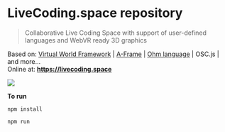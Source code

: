 # LiveCoding.space repository

> Collaborative Live Coding Space with support of user-defined languages and WebVR ready 3D graphics

Based on:  [Virtual World Framework](https://github.com/virtual-world-framework/vwf) | [A-Frame](https://aframe.io) | [Ohm language](https://github.com/harc/ohm) | OSC.js | and more...  
Online at: **https://livecoding.space**

![](https://livecoding.space/aframe2/webimg.jpg)

**To run**

```
npm install
```
```
npm run
```